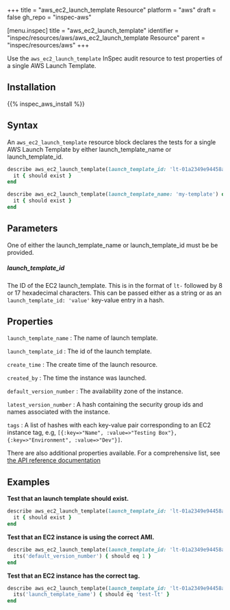 +++
title = "aws_ec2_launch_template Resource"
platform = "aws"
draft = false
gh_repo = "inspec-aws"

[menu.inspec]
title = "aws_ec2_launch_template"
identifier = "inspec/resources/aws/aws_ec2_launch_template Resource"
parent = "inspec/resources/aws"
+++

Use the `aws_ec2_launch_template` InSpec audit resource to test properties of a single AWS Launch Template.

## Installation

{{% inspec_aws_install %}}

## Syntax

An `aws_ec2_launch_template` resource block declares the tests for a single  AWS Launch Template by either launch_template_name or launch_template_id.

```ruby
describe aws_ec2_launch_template(launch_template_id: 'lt-01a2349e94458a507') do
  it { should exist }
end
```

```ruby
describe aws_ec2_launch_template(launch_template_name: 'my-template') do
  it { should exist }
end
```

## Parameters

One of either the launch_template_name or launch_template_id must be be provided.

##### launch_template_id

The ID of the EC2 launch_template. This is in the format of `lt-` followed by 8 or 17 hexadecimal characters.
This can be passed either as a string or as an `launch_template_id: 'value'` key-value entry in a hash.



## Properties

`launch_template_name`
: The name of launch template.

`launch_template_id`
: The id of the launch template.

`create_time`
: The create time of the launch resource.

`created_by`
: The time the instance was launched.

`default_version_number`
: The availability zone of the instance.

`latest_version_number`
: A hash containing the security group ids and names associated with the instance.

`tags`
: A list of hashes with each key-value pair corresponding to an EC2 instance tag, e.g, `[{:key=>"Name", :value=>"Testing Box"}, {:key=>"Environment", :value=>"Dev"}]`.

There are also additional properties available. For a comprehensive list, see [the API reference documentation](https://docs.aws.amazon.com/AWSEC2/latest/APIReference/API_Instance.html)

## Examples

**Test that an launch template should exist.**

```ruby
describe aws_ec2_launch_template(launch_template_id: 'lt-01a2349e94458a507') do
  it { should exist }
end
```

**Test that an EC2 instance is using the correct AMI.**

```ruby
describe aws_ec2_launch_template(launch_template_id: 'lt-01a2349e94458a507') do
  its('default_version_number') { should eq 1 }
end
```

**Test that an EC2 instance has the correct tag.**

```ruby
describe aws_ec2_launch_template(launch_template_id: 'lt-01a2349e94458a507') do
  its('launch_template_name') { should eq 'test-lt' }
end
```

